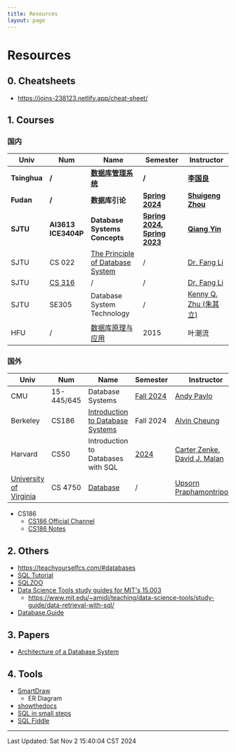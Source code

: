 ```yaml
---
title: Resources
layout: page
---
```

# Resources

## 0. Cheatsheets

- <https://joins-238123.netlify.app/cheat-sheet/>

## 1. Courses

### 国内

| **Univ**     | **Num**                                               | **Name**                                                                       | **Semester**                                                                                                                                      | **Instructor**                                                  |
| ------------ | ----------------------------------------------------- | ------------------------------------------------------------------------------ | ------------------------------------------------------------------------------------------------------------------------------------------------- | --------------------------------------------------------------- |
| **Tsinghua** | **/**                                                 | **[数据库管理系统](https://dbgroup.cs.tsinghua.edu.cn/ligl/courses.html)**            | **/**                                                                                                                                             | **[李国良](https://dbgroup.cs.tsinghua.edu.cn/ligl/index.html)**   |
| **Fudan**    | **/**                                                 | **数据库引论**                                                                      | **[Spring 2024](https://admis.fudan.edu.cn/sgzhou/22/ea/c33974a664298/page.htm)**                                                                 | **[Shuigeng Zhou](https://admis.fudan.edu.cn/sgzhou/main.htm)** |
| **SJTU**     | **AI3613<br>ICE3404P**                                | **Database Systems Concepts**                                                  | **[Spring 2024](https://www.cs.sjtu.edu.cn/~qyin/teaching/db2024/),  [Spring 2023](https://www.cs.sjtu.edu.cn/~qyin/teaching/db2023/index.html)** | **[Qiang Yin](https://cs.sjtu.edu.cn/~qyin)**                   |
| SJTU         | CS 022                                                | [The Principle of Database System](https://www.cs.sjtu.edu.cn/~li-fang/DB.htm) | /                                                                                                                                                 | [Dr. Fang Li](https://www.cs.sjtu.edu.cn/~li-fang/)             |
| SJTU         | [CS 316](https://www.cs.sjtu.edu.cn/~li-fang/DB2.htm) | /                                                                              | /                                                                                                                                                 | [Dr. Fang Li](https://www.cs.sjtu.edu.cn/~li-fang/)             |
| SJTU         | SE305                                                 | Database System Technology                                                     | /                                                                                                                                                 | [Kenny Q. Zhu (朱其立)](https://kenzhu2000.github.io/)             |
| HFU          | /                                                     | [数据库原理与应用](http://zlgc.hfuu.edu.cn/mooc/2015/ycl/index.htm)                    | 2015                                                                                                                                              | 叶潮流                                                             |

### 国外

| Univ                                                                                   | Num                    | Name                                                               | Semester                                                                                                                                          | Instructor                                                                                  |
| -------------------------------------------------------------------------------------- | ---------------------- | ------------------------------------------------------------------ | ------------------------------------------------------------------------------------------------------------------------------------------------- | ------------------------------------------------------------------------------------------- |
| CMU                                                                                    | 15-445/645             | Database Systems                                                   | [Fall 2024](https://15445.courses.cs.cmu.edu/fall2024/)                                                                                           | [Andy Pavlo](https://www.cs.cmu.edu/~pavlo)                                                 |
| Berkeley                                                                               | CS186                  | [Introduction to Database Systems](https://cs186berkeley.net/)     | Fall 2024                                                                                                                                         | [Alvin Cheung](https://people.eecs.berkeley.edu/~akcheung/)                                 |
| Harvard                                                                                | CS50                   | Introduction to Databases with SQL                                 | [2024](https://cs50.harvard.edu/sql/2024/)                                                                                                        | [Carter Zenke](https://carterzenke.me/),<br>[David J. Malan](https://cs.harvard.edu/malan/) |
| [University of Virginia](https://engineering.virginia.edu/department/computer-science) | CS 4750                | [Database](https://www.cs.virginia.edu/~up3f/cs4750/syllabus.html) | /                                                                                                                                                 | [Upsorn Praphamontripong](mailto:upsorn@virginia.edu?Subject=CS4750-S23)                    |

- CS186
	- [CS186 Official Channel](https://www.youtube.com/@CS186Berkeley/)
	- [CS186 Notes](https://cs186berkeley.net/notes/)

## 2. Others

- <https://teachyourselfcs.com/#databases>
- [SQL Tutorial](https://www.w3schools.com/sql/)
- [SQLZOO](https://sqlzoo.net/wiki/SQL_Tutorial)
- [Data Science Tools study guides for MIT's 15.003](https://github.com/shervinea/mit-15-003-data-science-tools/tree/master)
	- <https://www.mit.edu/~amidi/teaching/data-science-tools/study-guide/data-retrieval-with-sql/>
- [Database.Guide](https://database.guide/)

## 3. Papers

- [Architecture of a Database System](https://dsf.berkeley.edu/papers/fntdb07-architecture.pdf)

## 4. Tools

- [SmartDraw](https://app.smartdraw.com/)
	- ER Diagram
- [showthedocs](http://showthedocs.com/)
- [SQL in small steps](https://sql-steps.wizardzines.com/)
- [SQL Fiddle](https://sqlfiddle.com/)

---

Last Updated: Sat Nov  2 15:40:04 CST 2024





